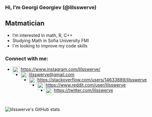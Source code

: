 
### Hi, I’m Georgi Georgiev (@lilsswerve)

## Matmatician
- I’m interested in math, R, C++
- Studying Math in Sofia University FMI
- I'm looking to improve my code skills

### Connect with me:
- <img align="left" alt="codeSTACKr | Instagram" width="24px" src="https://cdn.jsdelivr.net/npm/simple-icons@v3/icons/instagram.svg" /> https://www.instagram.com/lilsswerve/
- <img align="left" alt="codeSTACKr | Instagram" width="24px" src="https://cdn.jsdelivr.net/npm/simple-icons@v3/icons/gmail.svg" /> lilsswerve@gmail.com
- <img align="left" alt="codeSTACKr | Instagram" width="24px" src="https://cdn.jsdelivr.net/npm/simple-icons@v3/icons/stackoverflow.svg" /> https://stackoverflow.com/users/14633889/lilsswerve
- <img align="left" alt="codeSTACKr | Instagram" width="24px" src="https://cdn.jsdelivr.net/npm/simple-icons@v3/icons/reddit.svg" /> https://www.reddit.com/user/lilsswerve
- <img align="left" alt="codeSTACKr | Instagram" width="24px" src="https://cdn.jsdelivr.net/npm/simple-icons@v3/icons/twitter.svg" /> https://twitter.com/lilsswerve
<br/>

![lilsswerve's GitHub stats](https://github-readme-stats.vercel.app/api?username=lilsswerve&hide=issues)




<!---
lilsswerve/lilsswerve is a ✨ special ✨ repository because its `README.md` (this file) appears on your GitHub profile.
You can click the Preview link to take a look at your changes.
--->
